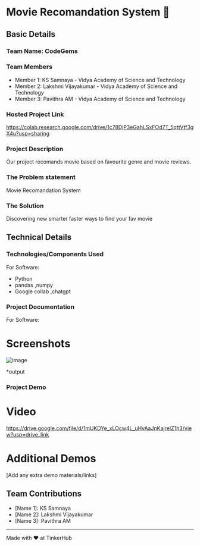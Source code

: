 # Movie Recomandation System 🎯


## Basic Details
### Team Name: CodeGems


### Team Members
- Member 1: KS Samnaya - Vidya Academy of Science and Technology
- Member 2: Lakshmi Vijayakumar - Vidya Academy of Science and Technology
- Member 3: Pavithra AM - Vidya Academy of Science and Technology

### Hosted Project Link
https://colab.research.google.com/drive/1c78DjP3eGahLSxFOd7T_5qttVtf3gX4u?usp=sharing

### Project Description
Our project recomands movie based on favourite genre and movie reviews.

### The Problem statement
Movie Recomandation System

### The Solution
Discovering new smarter faster ways to find your fav movie

## Technical Details
### Technologies/Components Used
For Software:
- Python
- pandas ,numpy
- Google collab ,chatgpt


### Project Documentation
For Software:

# Screenshots

![image](https://github.com/user-attachments/assets/ff3a5784-5c71-42df-bf68-e8c06df74b9c)

*output 


### Project Demo
# Video
https://drive.google.com/file/d/1mUKDYe_xLOcw4L_uHvAaJnKajreIZ1h3/view?usp=drive_link


# Additional Demos
[Add any extra demo materials/links]

## Team Contributions
- [Name 1]: KS Samnaya
- [Name 2]: Lakshmi Vijayakumar
- [Name 3]: Pavithra AM

---
Made with ❤️ at TinkerHub
